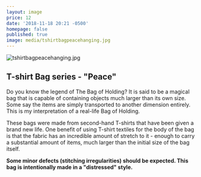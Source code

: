 ```yaml
---
layout: image
price: 12
date: '2018-11-18 20:21 -0500'
homepage: false
published: true
image: media/tshirtbagpeacehanging.jpg
---
```

![tshirtbagpeacehanging.jpg]({{site.baseurl}}/media/tshirtbagpeacehanging.jpg)

## T-shirt Bag series - "Peace"

Do you know the legend of The Bag of Holding? It is said to be a magical bag that is capable of containing objects much larger than its own size. Some say the items are simply transported to another dimension entirely. This is my interpretation of a real-life Bag of Holding.

These bags were made from second-hand T-shirts that have been given a brand new life. One benefit of using T-shirt textiles for the body of the bag is that the fabric has an incredible amount of stretch to it - enough to carry a substantial amount of items, much larger than the initial size of the bag itself.


**Some minor defects (stitching irregularities) should be expected. This bag is intentionally made in a "distressed" style.**
